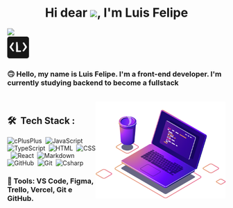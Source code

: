 <h1 align="center">Hi dear <img src="https://raw.githubusercontent.com/kaueMarques/kaueMarques/master/hi.gif" height="30px">, I'm Luis Felipe</h1>
<img src="https://komarev.com/ghpvc/?username=luisfelipefr&color=green" >
<br>
<a href="https://luigifr.com">
<img src="./Logo.png" width="50px" >
</a>

### 🙃 Hello, my name is Luis Felipe. I'm a <strong>front-end developer</strong>. I'm currently studying backend to become a <strong>fullstack</strong>

<br>

<img src="./computer-illustration.png" align="right" width="300px" min-width="300px" max-width="300px">


## 🛠 &nbsp;Tech Stack :
![cPlusPlus](https://img.shields.io/badge/C++-007ACC?style=for-the-badge&logo=cplusplus&logoColor=white)&nbsp;
![JavaScript](https://img.shields.io/badge/JavaScript-F7DF1E?style=for-the-badge&logo=javascript&logoColor=black)&nbsp;
![TypeScript](https://img.shields.io/badge/TypeScript-007ACC?style=for-the-badge&logo=typescript&logoColor=white)&nbsp;
![HTML](https://img.shields.io/badge/HTML5-E34F26?style=for-the-badge&logo=html5&logoColor=white)&nbsp;
![CSS](https://img.shields.io/badge/CSS3-1572B6?style=for-the-badge&logo=css3&logoColor=white)&nbsp;
![React](https://img.shields.io/badge/React-20232A?style=for-the-badge&logo=react&logoColor=61DAFB)&nbsp;
![Markdown](https://img.shields.io/badge/Markdown-000000?style=for-the-badge&logo=markdown&logoColor=white)&nbsp;
![GitHub](https://img.shields.io/badge/GitHub-100000?style=for-the-badge&logo=github&logoColor=white)&nbsp;
![Git](https://img.shields.io/badge/Git-E34F26?style=for-the-badge&logo=git&logoColor=white)&nbsp;
![Csharp](https://img.shields.io/badge/C%23-239120?style=for-the-badge&logo=c-sharp&logoColor=white)&nbsp;

### 💼 Tools: <strong>VS Code, Figma, Trello, Vercel, Git e GitHub.</strong>
